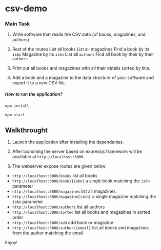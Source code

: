 # csv-demo

### Main Task
1. Write software that reads the CSV data (of books, magazines, and authors)
2. Rest of the routes
   List all books
   List all magazines
   Find a book  by its `isbn`
   Magazine by its `isbn`
   List all `authors`
   Find all book by their by their `authors`
   
3. Print out all books and magazines with all their details sorted by title.
4. Add a book and a magazine to the data structure of your software and export it to a new CSV file.


##### How to run the application?

```bash
npm install
```

```bash
npm start
```


## Walkthrought

1. Launch the application after installing the dependenies.

2. After launching the server based on expressjs framework will be availlable at `http://localhost:3000`

3. The webserver expose routes are given below

  * `http://localhost:3000/books`  list all books
  * `http://localhost:3000/book/{isbn}`  a single book matching the `isbn` parameter
  * `http://localhost:3000/magazines`  list all magazines
  * `http://localhost:3000/magazine{isbn}`  a single magazine matching the `isbn` parameter
  * `http://localhost:3000/authors`  list all authors 
  * `http://localhost:3000/sorted`  list all books and magazines in sorted order
  * `http://localhost:3000/add`  add book or magazine
  * `http://localhost:3000/author/{email}`  list all books and magazines from the author matching the email
  
  
Enjoy!
  
  
